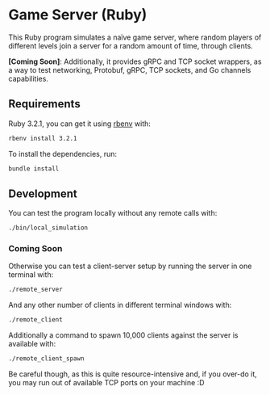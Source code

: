 # Game Server (Ruby)

This Ruby program simulates a naïve game server, where random players of different levels join a server for a random amount of time, through clients.

**[Coming Soon]**: Additionally, it provides gRPC and TCP socket wrappers, as a way to test networking, Protobuf, gRPC, TCP sockets, and Go channels capabilities.

## Requirements

Ruby 3.2.1, you can get it using [rbenv](https://github.com/rbenv/rbenv) with:

```bash
rbenv install 3.2.1
```

To install the dependencies, run:

```bash
bundle install
```

## Development

You can test the program locally without any remote calls with:

```bash
./bin/local_simulation
```

### Coming Soon

Otherwise you can test a client-server setup by running the server in one terminal with:

```bash
./remote_server
```

And any other number of clients in different terminal windows with:

```bash
./remote_client
```

Additionally a command to spawn 10,000 clients against the server is available with:

```bash
./remote_client_spawn
```

Be careful though, as this is quite resource-intensive and, if you over-do it, you may run out of available TCP ports on your machine :D
